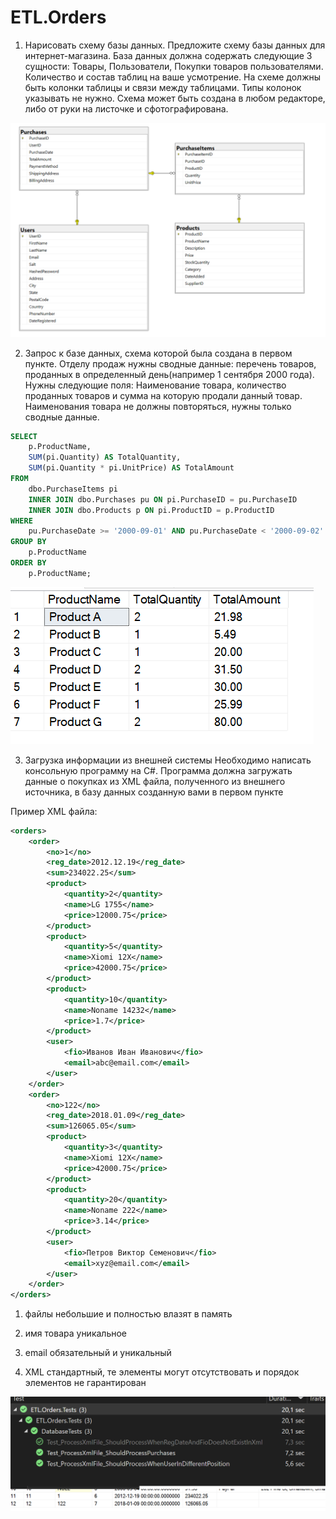 # ETL.Orders

1. Нарисовать схему базы данных. 
Предложите схему базы данных для интернет-магазина. База данных должна содержать следующие 3 сущности: Товары, Пользователи, Покупки товаров пользователями. Количество и состав таблиц на ваше усмотрение. На схеме должны быть колонки таблицы и связи между таблицами. Типы колонок указывать не нужно. Схема может быть создана в любом редакторе, либо от руки на листочке и сфотографирована.

![Диаграмма схемы](task1.schema.png)

2. Запрос к базе данных, схема которой была создана в первом пункте. 
Отделу продаж нужны сводные данные: перечень товаров, проданных в определенный день(например 1 сентября 2000 года). 
Нужны следующие поля: Наименование товара, количество проданных товаров и сумма на которую продали данный товар. 
Наименования товара не должны повторяться, нужны только сводные данные.

```sql
SELECT
    p.ProductName,
    SUM(pi.Quantity) AS TotalQuantity,
    SUM(pi.Quantity * pi.UnitPrice) AS TotalAmount
FROM
    dbo.PurchaseItems pi
    INNER JOIN dbo.Purchases pu ON pi.PurchaseID = pu.PurchaseID
    INNER JOIN dbo.Products p ON pi.ProductID = p.ProductID
WHERE
    pu.PurchaseDate >= '2000-09-01' AND pu.PurchaseDate < '2000-09-02'
GROUP BY
    p.ProductName
ORDER BY
    p.ProductName;
```

![Диаграмма схемы](task2.query-result.png)

3. Загрузка информации из внешней системы
Необходимо написать консольную программу на С#. 
Программа должна загружать данные о покупках из XML файла, полученного из внешнего источника, в базу данных созданную вами в первом пункте

Пример XML файла:

```xml
<orders>
    <order>
        <no>1</no>
        <reg_date>2012.12.19</reg_date>
        <sum>234022.25</sum>
        <product>
            <quantity>2</quantity>
            <name>LG 1755</name>
            <price>12000.75</price>
        </product>
        <product>
            <quantity>5</quantity>
            <name>Xiomi 12X</name>
            <price>42000.75</price>
        </product>
        <product>
            <quantity>10</quantity>
            <name>Noname 14232</name>
            <price>1.7</price>
        </product>
        <user>
            <fio>Иванов Иван Иванович</fio>
            <email>abc@email.com</email>
        </user>
    </order>
    <order>
        <no>122</no>
        <reg_date>2018.01.09</reg_date>
        <sum>126065.05</sum>
        <product>
            <quantity>3</quantity>
            <name>Xiomi 12X</name>
            <price>42000.75</price>
        </product>
        <product>
            <quantity>20</quantity>
            <name>Noname 222</name>
            <price>3.14</price>
        </product>
        <user>
            <fio>Петров Виктор Семенович</fio>
            <email>xyz@email.com</email>
        </user>
    </order>
</orders>
```


1) файлы небольшие и полностью влазят в память

2) имя товара уникальное

3) email обязательный и уникальный

4) XML стандартный, те элементы могут отсутствовать и порядок элементов не гарантирован

![Диаграмма результатов тестов](task3.works-well.png)
